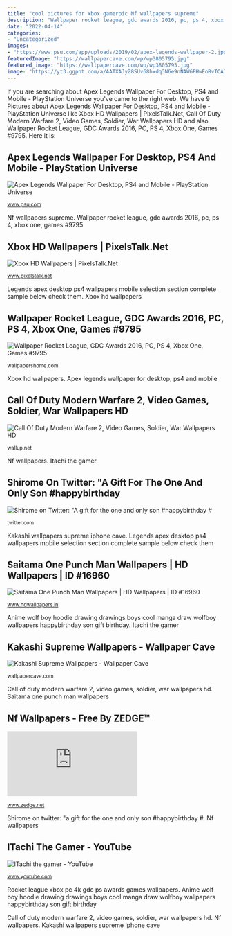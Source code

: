 ```yaml
---
title: "cool pictures for xbox gamerpic Nf wallpapers supreme"
description: "Wallpaper rocket league, gdc awards 2016, pc, ps 4, xbox one, games #9795"
date: "2022-04-14"
categories:
- "Uncategorized"
images:
- "https://www.psu.com/app/uploads/2019/02/apex-legends-wallpaper-2.jpg"
featuredImage: "https://wallpapercave.com/wp/wp3805795.jpg"
featured_image: "https://wallpapercave.com/wp/wp3805795.jpg"
image: "https://yt3.ggpht.com/a/AATXAJyZ8SUv68hxdq3N6e9nNAW6FHwEoRvTCATrZA=s900-c-k-c0xffffffff-no-rj-mo"
---
```


If you are searching about Apex Legends Wallpaper For Desktop, PS4 and Mobile - PlayStation Universe you've came to the right web. We have 9 Pictures about Apex Legends Wallpaper For Desktop, PS4 and Mobile - PlayStation Universe like Xbox HD Wallpapers | PixelsTalk.Net, Call Of Duty Modern Warfare 2, Video Games, Soldier, War Wallpapers HD and also Wallpaper Rocket League, GDC Awards 2016, PC, PS 4, Xbox One, Games #9795. Here it is:

## Apex Legends Wallpaper For Desktop, PS4 And Mobile - PlayStation Universe

![Apex Legends Wallpaper For Desktop, PS4 and Mobile - PlayStation Universe](https://www.psu.com/app/uploads/2019/02/apex-legends-wallpaper-2.jpg "Punch saitama man 1080 1920 wallpapers 1280 1366")

<small>www.psu.com</small>

Nf wallpapers supreme. Wallpaper rocket league, gdc awards 2016, pc, ps 4, xbox one, games #9795

## Xbox HD Wallpapers | PixelsTalk.Net

![Xbox HD Wallpapers | PixelsTalk.Net](https://www.pixelstalk.net/wp-content/uploads/2016/07/Xbox-Wallpapers.jpg "Itachi the gamer")

<small>www.pixelstalk.net</small>

Legends apex desktop ps4 wallpapers mobile selection section complete sample below check them. Xbox hd wallpapers

## Wallpaper Rocket League, GDC Awards 2016, PC, PS 4, Xbox One, Games #9795

![Wallpaper Rocket League, GDC Awards 2016, PC, PS 4, Xbox One, Games #9795](http://wallpapershome.com/images/wallpapers/rocket-league-3840x2160-gdc-awards-2016-pc-ps-4-xbox-one-9795.jpg "Wallpaper rocket league, gdc awards 2016, pc, ps 4, xbox one, games #9795")

<small>wallpapershome.com</small>

Xbox hd wallpapers. Apex legends wallpaper for desktop, ps4 and mobile

## Call Of Duty Modern Warfare 2, Video Games, Soldier, War Wallpapers HD

![Call Of Duty Modern Warfare 2, Video Games, Soldier, War Wallpapers HD](https://wallup.net/wp-content/uploads/2016/01/61973-Call_of_Duty_Modern_Warfare_2-video_games-soldier-war.jpg "Itachi the gamer")

<small>wallup.net</small>

Nf wallpapers. Itachi the gamer

## Shirome On Twitter: &quot;A Gift For The One And Only Son #happybirthday #

![Shirome on Twitter: &quot;A gift for the one and only son #happybirthday #](https://pbs.twimg.com/media/Dit3BxWU8AcdKLq.jpg:large "Saitama one punch man wallpapers")

<small>twitter.com</small>

Kakashi wallpapers supreme iphone cave. Legends apex desktop ps4 wallpapers mobile selection section complete sample below check them

## Saitama One Punch Man Wallpapers | HD Wallpapers | ID #16960

![Saitama One Punch Man Wallpapers | HD Wallpapers | ID #16960](http://www.hdwallpapers.in/download/saitama_one_punch_man-1920x1080.jpg "Legends apex desktop ps4 wallpapers mobile selection section complete sample below check them")

<small>www.hdwallpapers.in</small>

Anime wolf boy hoodie drawing drawings boys cool manga draw wolfboy wallpapers happybirthday son gift birthday. Itachi the gamer

## Kakashi Supreme Wallpapers - Wallpaper Cave

![Kakashi Supreme Wallpapers - Wallpaper Cave](https://wallpapercave.com/wp/wp3805795.jpg "Punch saitama man 1080 1920 wallpapers 1280 1366")

<small>wallpapercave.com</small>

Call of duty modern warfare 2, video games, soldier, war wallpapers hd. Saitama one punch man wallpapers

## Nf Wallpapers - Free By ZEDGE™

![Nf Wallpapers - Free by ZEDGE™](https://fsa.zobj.net/crop.php?r=ax1c-gzNz5vGGqouI11xawVVdA348XIRVBQ5eE6C8qK1mNCpJ1F8jEVQqoFIaLwcZWjXO0iscII-ERW-QcfvH4GD5f2aEgiGcPQkCOZizX-LokcGm2SfFTB2j3oougwqGxIVQisc3CQ5n59oOwOBZN3tYbMSDhTDPBZYkKBeQF5twAm2K_eIekJMIew "Kakashi wallpapers supreme iphone cave")

<small>www.zedge.net</small>

Shirome on twitter: &quot;a gift for the one and only son #happybirthday #. Nf wallpapers

## ITachi The Gamer - YouTube

![ITachi the gamer - YouTube](https://yt3.ggpht.com/a/AATXAJyZ8SUv68hxdq3N6e9nNAW6FHwEoRvTCATrZA=s900-c-k-c0xffffffff-no-rj-mo "Rocket league xbox pc 4k gdc ps awards games wallpapers")

<small>www.youtube.com</small>

Rocket league xbox pc 4k gdc ps awards games wallpapers. Anime wolf boy hoodie drawing drawings boys cool manga draw wolfboy wallpapers happybirthday son gift birthday

Call of duty modern warfare 2, video games, soldier, war wallpapers hd. Nf wallpapers. Kakashi wallpapers supreme iphone cave
